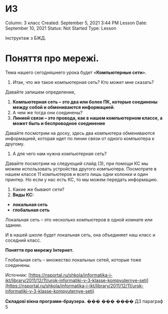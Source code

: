# И3

Column: 3 класс
Created: September 5, 2021 3:44 PM
Lesson Date: September 10, 2021
Status: Not Started
Type: Lesson

Інструктаж з БЖД. 

# Поняття про мережі.

Тема нашего сегодняшнего урока будет «**Компьютерные сети**».

1. Итак, что же такое компьютерная сеть? Кто может мне сказать?

Давайте запишем определение,

1. **Компьютерная сеть – это два или более ПК, которые соединены между собой и обмениваются информацией**.
2. А чем же тогда они соединены?
3. **Линией связи – это провода, как в нашем компьютерном классе, а может быть и беспроводное соединение**

Давайте посмотрим на доску, здесь два компьютера обмениваются информацией, которая идет по линии связи от одного компьютера к другому.

1. А для чего нам нужна компьютерная сеть?

Давайте посмотрим на следующий слайд (3), при помощи КС мы можем использовать устройства другого компьютера. Посмотрите в нашем классе 11 компьютеров и всего лишь одни колонки и один принтер. Но если у нас есть КС, то мы можем передать информацию.

1. Какие же бывают сети?
2. **Виды КС:**
- **локальная сеть**
- **глобальная сеть**

Локальная сеть – это несколько компьютеров в одной комнате или здании.

И в нашей школе будет локальная сеть, она объединяет наш класс и соседний класс.

**Поняття про мережу Інтернет.** 

Глобальная сеть – множество локальных сетей, которые тоже соединены.

Источник: [https://nsportal.ru/shkola/informatika-i-ikt/library/2011/12/11/urok-informatiki-v-3-klasse-kompyuternye-seti](https://nsportal.ru/shkola/informatika-i-ikt/library/2011/12/11/urok-informatiki-v-3-klasse-kompyuternye-seti)

**Складові вікна програми-браузера.**
��� ��� ����
ДЗ параграф 5